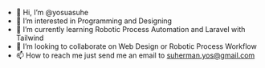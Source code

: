 - 👋 Hi, I’m @yosuasuhe
- 👀 I’m interested in Programming and Designing
- 🌱 I’m currently learning Robotic Process Automation and Laravel with Tailwind
- 💞️ I’m looking to collaborate on Web Design or Robotic Process Workflow
- 📫 How to reach me just send me an email to suherman.yos@gmail.com

<!---
yosuasuhe/yosuasuhe is a ✨ special ✨ repository because its `README.md` (this file) appears on your GitHub profile.
You can click the Preview link to take a look at your changes.
--->
